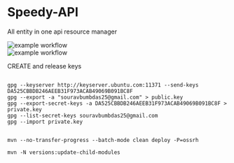 # Speedy-API

All entity in one api resource manager

![example workflow](https://github.com/SilentSamurai/Speedy-API/actions/workflows/main.yml/badge.svg)
<BR>
![example workflow](https://github.com/SilentSamurai/Speedy-API/actions/workflows/release.yml/badge.svg)

CREATE and release keys

```shell

gpg --keyserver http://keyserver.ubuntu.com:11371 --send-keys DA525CBBDB246AEEB31F973ACAB49069B091BC8F 
gpg --export -a "souravbumbdas25@gmail.com" > public.key 
gpg --export-secret-keys -a DA525CBBDB246AEEB31F973ACAB49069B091BC8F > private.key 
gpg --list-secret-keys souravbumbdas25@gmail.com 
gpg --import private.key


mvn --no-transfer-progress --batch-mode clean deploy -P=ossrh

mvn -N versions:update-child-modules

```
